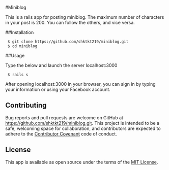 #Miniblog

This is a rails app for posting miniblog. The maximum number of characters in your post is 200. You can follow the others, and vice versa.

##Installation

  ```
   $ git clone https://github.com/shktkt219/miniblog.git
   $ cd miniblog
  ```

##Usage

Type the below and launch the server localhost:3000

  ```
   $ rails s
  ```

After opening localhost:3000 in your browser, you can sign in by typing your information or using your Facebook account.

## Contributing

Bug reports and pull requests are welcome on GitHub at https://github.com/shktkt219/miniblog.git. This project is intended to be a safe, welcoming space for collaboration, and contributors are expected to adhere to the [Contributor Covenant](contributor-covenant.org) code of conduct.

## License

This app is available as open source under the terms of the [MIT License](http://opensource.org/licenses/MIT).
